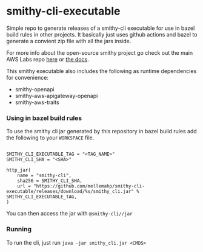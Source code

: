 # smithy-cli-executable
Simple repo to generate releases of a smithy-cli executable for use in bazel build rules in other projects. It basically just uses github actions and bazel to generate a convient zip file with all the jars inside. 

For more info about the open-source smithy project go check out the main AWS Labs repo [here](https://github.com/awslabs/smithy) or [the docs](https://awslabs.github.io/smithy/). 

This smithy executable also includes the following as runtime dependencies for convenience: 
- smithy-openapi
- smithy-aws-apigateway-openapi
- smithy-aws-traits


### Using in bazel build rules
To use the smithy cli jar generated by this repository in bazel build rules add the following to your `WORKSPACE` file.

```starlark 

SMITHY_CLI_EXECUTABLE_TAG = "<TAG_NAME>"
SMITHY_CLI_SHA = "<SHA>"

http_jar(
    name = "smithy-cli",
    sha256 = SMITHY_CLI_SHA,
    url = "https://github.com/mellemahp/smithy-cli-executable/releases/download/%s/smithy_cli.jar" % SMITHY_CLI_EXECUTABLE_TAG,
)
```

You can then access the jar with `@smithy-cli//jar` 

### Running 
To run the cli, just run `java -jar smithy_cli.jar <CMDS>`
